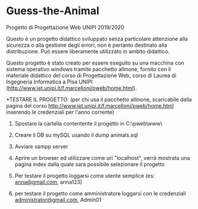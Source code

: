 # Guess-the-Animal
Progetto di Progettazione Web UNIPI 2019/2020

Questo è un progetto didattico sviluppato senza particolare attenzione alla sicurezza o alla gestione degli errori, non è pertanto destinato alla distribuzione. Può essere liberamente utilizzato in ambito didattico.

Questo progetto è stato creato per essere eseguito su una macchina con sistema operativo windows tramite pacchetto allinone, fornito con il materiale didattico del corso di Progettazione Web, corso di Laurea di Ingegneria Informatica a Pisa UNIPI (http://www.iet.unipi.it/f.marcelloni/pweb/home.html). 


*TESTARE IL PROGETTO: (per chi usa il pacchetto allinone, scaricabile dalla pagina del corso http://www.iet.unipi.it/f.marcelloni/pweb/home.html inserendo le credenziali per l'anno corrente)


1) Spostare la cartella contentente il progetto in C:\pweb\www\
2) Creare il DB su mySQL usando il dump animals.sql
3) Avviare xampp server 
4) Aprire un browser ed utilizzare come url "localhost", verrà mostrata una pagina index dalla quale sarà possibile selezionare il progetto

5) Per testare il progetto loggarsi come utente semplice (es: anna@gmail.com, anna123)
6) per testare il progetto come amministratore loggarsi con le credenziali administrator@gmail.com, Admin01
